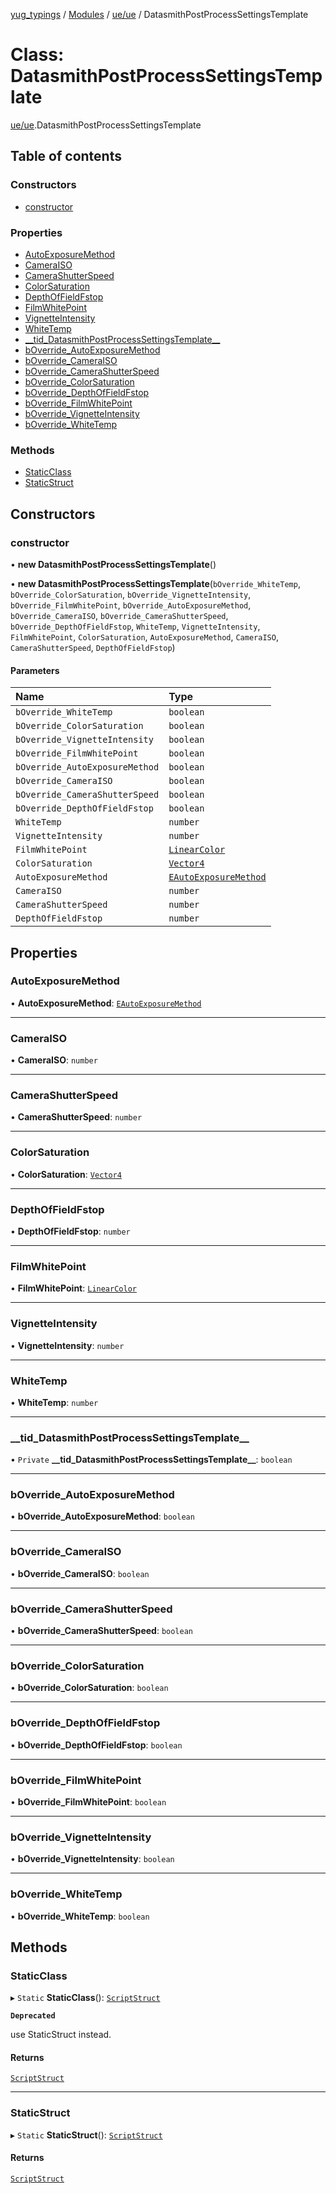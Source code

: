 [yug_typings](../README.md) / [Modules](../modules.md) / [ue/ue](../modules/ue_ue.md) / DatasmithPostProcessSettingsTemplate

# Class: DatasmithPostProcessSettingsTemplate

[ue/ue](../modules/ue_ue.md).DatasmithPostProcessSettingsTemplate

## Table of contents

### Constructors

- [constructor](ue_ue.DatasmithPostProcessSettingsTemplate.md#constructor)

### Properties

- [AutoExposureMethod](ue_ue.DatasmithPostProcessSettingsTemplate.md#autoexposuremethod)
- [CameraISO](ue_ue.DatasmithPostProcessSettingsTemplate.md#cameraiso)
- [CameraShutterSpeed](ue_ue.DatasmithPostProcessSettingsTemplate.md#camerashutterspeed)
- [ColorSaturation](ue_ue.DatasmithPostProcessSettingsTemplate.md#colorsaturation)
- [DepthOfFieldFstop](ue_ue.DatasmithPostProcessSettingsTemplate.md#depthoffieldfstop)
- [FilmWhitePoint](ue_ue.DatasmithPostProcessSettingsTemplate.md#filmwhitepoint)
- [VignetteIntensity](ue_ue.DatasmithPostProcessSettingsTemplate.md#vignetteintensity)
- [WhiteTemp](ue_ue.DatasmithPostProcessSettingsTemplate.md#whitetemp)
- [\_\_tid\_DatasmithPostProcessSettingsTemplate\_\_](ue_ue.DatasmithPostProcessSettingsTemplate.md#__tid_datasmithpostprocesssettingstemplate__)
- [bOverride\_AutoExposureMethod](ue_ue.DatasmithPostProcessSettingsTemplate.md#boverride_autoexposuremethod)
- [bOverride\_CameraISO](ue_ue.DatasmithPostProcessSettingsTemplate.md#boverride_cameraiso)
- [bOverride\_CameraShutterSpeed](ue_ue.DatasmithPostProcessSettingsTemplate.md#boverride_camerashutterspeed)
- [bOverride\_ColorSaturation](ue_ue.DatasmithPostProcessSettingsTemplate.md#boverride_colorsaturation)
- [bOverride\_DepthOfFieldFstop](ue_ue.DatasmithPostProcessSettingsTemplate.md#boverride_depthoffieldfstop)
- [bOverride\_FilmWhitePoint](ue_ue.DatasmithPostProcessSettingsTemplate.md#boverride_filmwhitepoint)
- [bOverride\_VignetteIntensity](ue_ue.DatasmithPostProcessSettingsTemplate.md#boverride_vignetteintensity)
- [bOverride\_WhiteTemp](ue_ue.DatasmithPostProcessSettingsTemplate.md#boverride_whitetemp)

### Methods

- [StaticClass](ue_ue.DatasmithPostProcessSettingsTemplate.md#staticclass)
- [StaticStruct](ue_ue.DatasmithPostProcessSettingsTemplate.md#staticstruct)

## Constructors

### constructor

• **new DatasmithPostProcessSettingsTemplate**()

• **new DatasmithPostProcessSettingsTemplate**(`bOverride_WhiteTemp`, `bOverride_ColorSaturation`, `bOverride_VignetteIntensity`, `bOverride_FilmWhitePoint`, `bOverride_AutoExposureMethod`, `bOverride_CameraISO`, `bOverride_CameraShutterSpeed`, `bOverride_DepthOfFieldFstop`, `WhiteTemp`, `VignetteIntensity`, `FilmWhitePoint`, `ColorSaturation`, `AutoExposureMethod`, `CameraISO`, `CameraShutterSpeed`, `DepthOfFieldFstop`)

#### Parameters

| Name | Type |
| :------ | :------ |
| `bOverride_WhiteTemp` | `boolean` |
| `bOverride_ColorSaturation` | `boolean` |
| `bOverride_VignetteIntensity` | `boolean` |
| `bOverride_FilmWhitePoint` | `boolean` |
| `bOverride_AutoExposureMethod` | `boolean` |
| `bOverride_CameraISO` | `boolean` |
| `bOverride_CameraShutterSpeed` | `boolean` |
| `bOverride_DepthOfFieldFstop` | `boolean` |
| `WhiteTemp` | `number` |
| `VignetteIntensity` | `number` |
| `FilmWhitePoint` | [`LinearColor`](ue_ue_s.LinearColor.md) |
| `ColorSaturation` | [`Vector4`](ue_ue_s.Vector4.md) |
| `AutoExposureMethod` | [`EAutoExposureMethod`](../enums/ue_ue.EAutoExposureMethod.md) |
| `CameraISO` | `number` |
| `CameraShutterSpeed` | `number` |
| `DepthOfFieldFstop` | `number` |

## Properties

### AutoExposureMethod

• **AutoExposureMethod**: [`EAutoExposureMethod`](../enums/ue_ue.EAutoExposureMethod.md)

___

### CameraISO

• **CameraISO**: `number`

___

### CameraShutterSpeed

• **CameraShutterSpeed**: `number`

___

### ColorSaturation

• **ColorSaturation**: [`Vector4`](ue_ue_s.Vector4.md)

___

### DepthOfFieldFstop

• **DepthOfFieldFstop**: `number`

___

### FilmWhitePoint

• **FilmWhitePoint**: [`LinearColor`](ue_ue_s.LinearColor.md)

___

### VignetteIntensity

• **VignetteIntensity**: `number`

___

### WhiteTemp

• **WhiteTemp**: `number`

___

### \_\_tid\_DatasmithPostProcessSettingsTemplate\_\_

• `Private` **\_\_tid\_DatasmithPostProcessSettingsTemplate\_\_**: `boolean`

___

### bOverride\_AutoExposureMethod

• **bOverride\_AutoExposureMethod**: `boolean`

___

### bOverride\_CameraISO

• **bOverride\_CameraISO**: `boolean`

___

### bOverride\_CameraShutterSpeed

• **bOverride\_CameraShutterSpeed**: `boolean`

___

### bOverride\_ColorSaturation

• **bOverride\_ColorSaturation**: `boolean`

___

### bOverride\_DepthOfFieldFstop

• **bOverride\_DepthOfFieldFstop**: `boolean`

___

### bOverride\_FilmWhitePoint

• **bOverride\_FilmWhitePoint**: `boolean`

___

### bOverride\_VignetteIntensity

• **bOverride\_VignetteIntensity**: `boolean`

___

### bOverride\_WhiteTemp

• **bOverride\_WhiteTemp**: `boolean`

## Methods

### StaticClass

▸ `Static` **StaticClass**(): [`ScriptStruct`](ue_ue.ScriptStruct.md)

**`Deprecated`**

use StaticStruct instead.

#### Returns

[`ScriptStruct`](ue_ue.ScriptStruct.md)

___

### StaticStruct

▸ `Static` **StaticStruct**(): [`ScriptStruct`](ue_ue.ScriptStruct.md)

#### Returns

[`ScriptStruct`](ue_ue.ScriptStruct.md)
